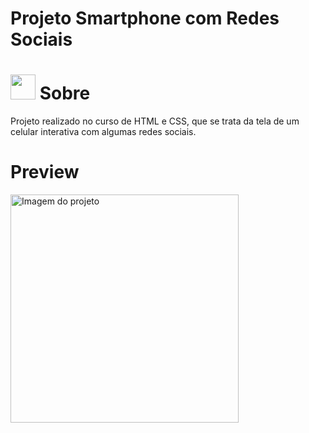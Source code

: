 # Projeto Smartphone com Redes Sociais
# <img height="40" src="https://user-images.githubusercontent.com/84249945/219458363-0df46081-95bd-4878-a828-541457541cbd.png"/> Sobre
Projeto realizado no curso de HTML e CSS, que se trata da tela de um celular interativa com algumas redes sociais.

# Preview
<img src="https://i.imgur.com/n7WIwvT.png" alt="Imagem do projeto" height="365px">
